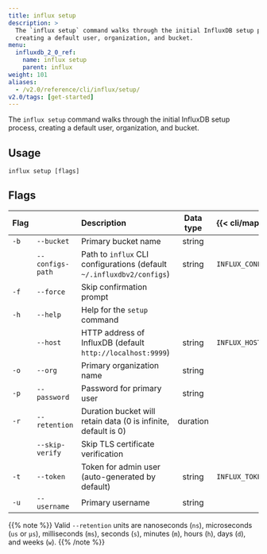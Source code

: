 ```yaml
---
title: influx setup
description: >
  The `influx setup` command walks through the initial InfluxDB setup process,
  creating a default user, organization, and bucket.
menu:
  influxdb_2_0_ref:
    name: influx setup
    parent: influx
weight: 101
aliases:
  - /v2.0/reference/cli/influx/setup/
v2.0/tags: [get-started]
---
```


The `influx setup` command walks through the initial InfluxDB setup process,
creating a default user, organization, and bucket.

## Usage
```
influx setup [flags]
```

## Flags
| Flag |                  | Description                                                           | Data type | {{< cli/mapped >}}   |
|:---- |:---              |:-----------                                                           |:---------:|:------------------   |
| `-b` | `--bucket`       | Primary bucket name                                                   | string    |                      |
|      | `--configs-path` | Path to `influx` CLI configurations (default `~/.influxdbv2/configs`) | string    |`INFLUX_CONFIGS_PATH` |
| `-f` | `--force`        | Skip confirmation prompt                                              |           |                      |
| `-h` | `--help`         | Help for the `setup` command                                          |           |                      |
|      | `--host`         | HTTP address of InfluxDB (default `http://localhost:9999`)            | string    | `INFLUX_HOST`        |
| `-o` | `--org`          | Primary organization name                                             | string    |                      |
| `-p` | `--password`     | Password for primary user                                             | string    |                      |
| `-r` | `--retention`    | Duration bucket will retain data (0 is infinite, default is 0)        | duration  |                      |
|      | `--skip-verify`  | Skip TLS certificate verification                                     |           |                      |
| `-t` | `--token`        | Token for admin user (auto-generated by default)                      | string    | `INFLUX_TOKEN`       |
| `-u` | `--username`     | Primary username                                                      | string    |                      |

{{% note %}}
Valid `--retention` units are nanoseconds (`ns`), microseconds (`us` or `µs`),
milliseconds (`ms`), seconds (`s`), minutes (`m`), hours (`h`), days (`d`), and weeks (`w`).
{{% /note %}}
